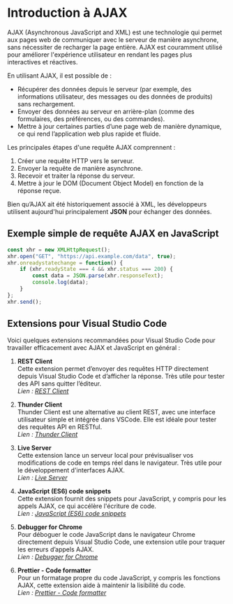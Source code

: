 # Introduction à AJAX

AJAX (Asynchronous JavaScript and XML) est une technologie qui permet aux pages web de communiquer avec le serveur de manière asynchrone, sans nécessiter de recharger la page entière. AJAX est couramment utilisé pour améliorer l'expérience utilisateur en rendant les pages plus interactives et réactives.

En utilisant AJAX, il est possible de :

- Récupérer des données depuis le serveur (par exemple, des informations utilisateur, des messages ou des données de produits) sans rechargement.
- Envoyer des données au serveur en arrière-plan (comme des formulaires, des préférences, ou des commandes).
- Mettre à jour certaines parties d’une page web de manière dynamique, ce qui rend l’application web plus rapide et fluide.

Les principales étapes d'une requête AJAX comprennent :

1. Créer une requête HTTP vers le serveur.
2. Envoyer la requête de manière asynchrone.
3. Recevoir et traiter la réponse du serveur.
4. Mettre à jour le DOM (Document Object Model) en fonction de la réponse reçue.

Bien qu’AJAX ait été historiquement associé à XML, les développeurs utilisent aujourd'hui principalement **JSON** pour échanger des données.

## Exemple simple de requête AJAX en JavaScript

```javascript
const xhr = new XMLHttpRequest();
xhr.open("GET", "https://api.example.com/data", true);
xhr.onreadystatechange = function() {
    if (xhr.readyState === 4 && xhr.status === 200) {
        const data = JSON.parse(xhr.responseText);
        console.log(data);
    }
};
xhr.send();
```

## Extensions pour Visual Studio Code

Voici quelques extensions recommandées pour Visual Studio Code pour travailler efficacement avec AJAX et JavaScript en général :

1. **REST Client**  
   Cette extension permet d’envoyer des requêtes HTTP directement depuis Visual Studio Code et d’afficher la réponse. Très utile pour tester des API sans quitter l’éditeur.  
   _Lien : [REST Client](https://marketplace.visualstudio.com/items?itemName=humao.rest-client)_

2. **Thunder Client**  
   Thunder Client est une alternative au client REST, avec une interface utilisateur simple et intégrée dans VSCode. Elle est idéale pour tester des requêtes API en RESTful.  
   _Lien : [Thunder Client](https://marketplace.visualstudio.com/items?itemName=rangav.vscode-thunder-client)_

3. **Live Server**  
   Cette extension lance un serveur local pour prévisualiser vos modifications de code en temps réel dans le navigateur. Très utile pour le développement d'interfaces AJAX.  
   _Lien : [Live Server](https://marketplace.visualstudio.com/items?itemName=ritwickdey.LiveServer)_

4. **JavaScript (ES6) code snippets**  
   Cette extension fournit des snippets pour JavaScript, y compris pour les appels AJAX, ce qui accélère l'écriture de code.  
   _Lien : [JavaScript (ES6) code snippets](https://marketplace.visualstudio.com/items?itemName=xabikos.JavaScriptSnippets)_

5. **Debugger for Chrome**  
   Pour déboguer le code JavaScript dans le navigateur Chrome directement depuis Visual Studio Code, une extension utile pour traquer les erreurs d’appels AJAX.  
   _Lien : [Debugger for Chrome](https://marketplace.visualstudio.com/items?itemName=msjsdiag.debugger-for-chrome)_

6. **Prettier - Code formatter**  
   Pour un formatage propre du code JavaScript, y compris les fonctions AJAX, cette extension aide à maintenir la lisibilité du code.  
   _Lien : [Prettier - Code formatter](https://marketplace.visualstudio.com/items?itemName=esbenp.prettier-vscode)_

